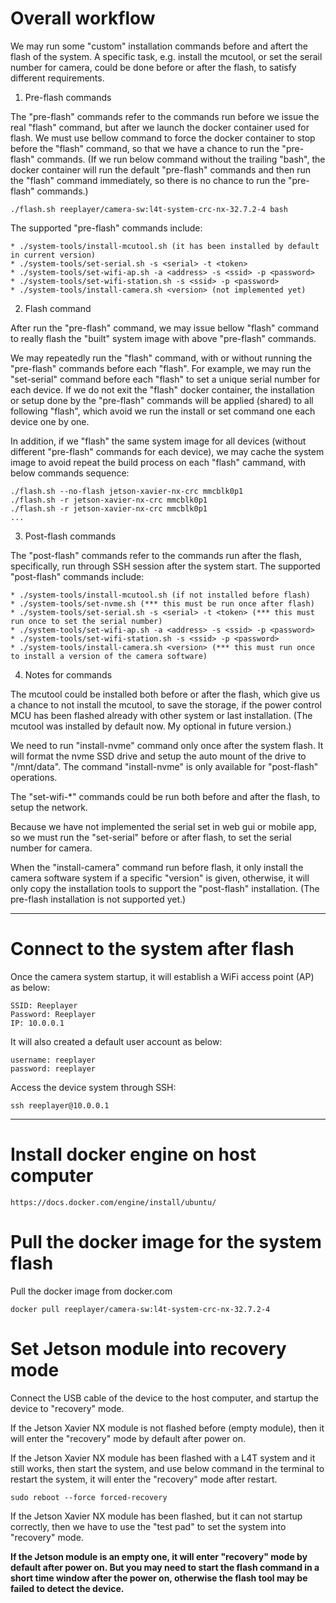 # Overall workflow 

We may run some "custom" installation commands before and aftert the flash of the system. A specific task, e.g. install the mcutool, or set the serail number for camera, could be done before or after the flash, to satisfy different requirements. 

1. Pre-flash commands 

The "pre-flash" commands refer to the commands run before we issue the real "flash" command, but after we launch the docker container used for flash. We must use bellow command to force the docker container to stop before the "flash" command, so that we have a chance to run the "pre-flash" commands. (If we run below command without the trailing "bash", the docker container will run the default "pre-flash" commands and then run the "flash" command immediately, so there is no chance to run the "pre-flash" commands.)

    ./flash.sh reeplayer/camera-sw:l4t-system-crc-nx-32.7.2-4 bash 

The supported "pre-flash" commands include: 

    * ./system-tools/install-mcutool.sh (it has been installed by default in current version)
    * ./system-tools/set-serial.sh -s <serial> -t <token>
    * ./system-tools/set-wifi-ap.sh -a <address> -s <ssid> -p <password>
    * ./system-tools/set-wifi-station.sh -s <ssid> -p <password>
    * ./system-tools/install-camera.sh <version> (not implemented yet)

2. Flash command 

After run the "pre-flash" command, we may issue bellow "flash" command to really flash the "built" system image with above "pre-flash" commands. 

We may repeatedly run the "flash" command, with or without running the "pre-flash" commands before each "flash". For example, we may run the "set-serial" command before each "flash" to set a unique serial number for each device. If we do not exit the "flash" docker container, the installation or setup done by the "pre-flash" commands will be applied (shared) to all following "flash", which avoid we run the install or set command one each device one by one. 

In addition, if we "flash" the same system image for all devices (without different "pre-flash" commands for each device), we may cache the system image to avoid repeat the build process on each "flash" cammand, with below commands sequence:  

    ./flash.sh --no-flash jetson-xavier-nx-crc mmcblk0p1 
    ./flash.sh -r jetson-xavier-nx-crc mmcblk0p1 
    ./flash.sh -r jetson-xavier-nx-crc mmcblk0p1 
    ... 

3. Post-flash commands 

The "post-flash" commands refer to the commands run after the flash, specifically, run through SSH session after the system start. The supported "post-flash" commands include: 

    * ./system-tools/install-mcutool.sh (if not installed before flash)
    * ./system-tools/set-nvme.sh (*** this must be run once after flash)
    * ./system-tools/set-serial.sh -s <serial> -t <token> (*** this must run once to set the serial number)
    * ./system-tools/set-wifi-ap.sh -a <address> -s <ssid> -p <password>
    * ./system-tools/set-wifi-station.sh -s <ssid> -p <password>
    * ./system-tools/install-camera.sh <version> (*** this must run once to install a version of the camera software)

4. Notes for commands 

The mcutool could be installed both before or after the flash, which give us a chance to not install the mcutool, to save the storage, if the power control MCU has been flashed already with other system or last installation. (The mcutool was installed by default now. My optional in future version.) 

We need to run "install-nvme" command only once after the system flash. It will format the nvme SSD drive and setup the auto mount of the drive to "/mnt/data". The command "install-nvme" is only available for "post-flash" operations. 

The "set-wifi-*" commands could be run both before and after the flash, to setup the network. 

Because we have not implemented the serial set in web gui or mobile app, so we must run the "set-serial" before or after flash, to set the serial number for camera. 

When the "install-camera" command run before flash, it only install the camera software system if a specific "version" is given, otherwise, it will only copy the installation tools to support the "post-flash" installation. (The pre-flash installation is not supported yet.)


-----------------------------------------------------------------------------------------
# Connect to the system after flash 

Once the camera system startup, it will establish a WiFi access point (AP) as below: 

    SSID: Reeplayer 
    Password: Reeplayer
    IP: 10.0.0.1 

It will also created a default user account as below: 

    username: reeplayer 
    password: reeplayer

Access the device system through SSH: 

    ssh reeplayer@10.0.0.1 


---------------------------------------------------------------------------------------------------

# Install docker engine on host computer 

    https://docs.docker.com/engine/install/ubuntu/


# Pull the docker image for the system flash  

Pull the docker image from docker.com 

    docker pull reeplayer/camera-sw:l4t-system-crc-nx-32.7.2-4 

# Set Jetson module into recovery mode 

Connect the USB cable of the device to the host computer, and startup the device to "recovery" mode. 

If the Jetson Xavier NX module is not flashed before (empty module), then it will enter the "recovery" mode by default after power on. 

If the Jetson Xavier NX module has been flashed with a L4T system and it still works, then start the system, and use below command in the terminal to restart the system, it will enter the "recovery" mode after restart. 

    sudo reboot --force forced-recovery 

If the Jetson Xavier NX module has been flashed, but it can not startup correctly, then we have to use the "test pad" to set the system into "recovery" mode. 

**If the Jetson module is an empty one, it will enter "recovery" mode by default after power on. But you may need to start the flash command in a short time window after the power on, otherwise the flash tool may be failed to detect the device.**

